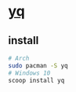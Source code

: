 # [yq](https://github.com/mikefarah/yq)

## install

```sh
# Arch
sudo pacman -S yq
# Windows 10
scoop install yq
```

